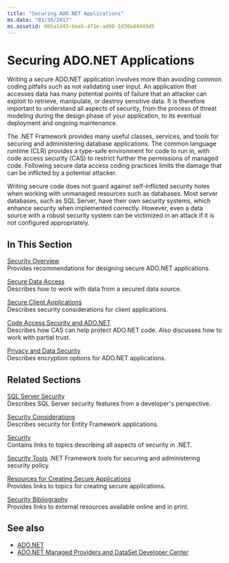 ```yaml
---
title: "Securing ADO.NET Applications"
ms.date: "03/30/2017"
ms.assetid: 005a1d43-6ee5-471e-ad98-1d30a44d49d5
---
```

# Securing ADO.NET Applications
Writing a secure ADO.NET application involves more than avoiding common coding pitfalls such as not validating user input. An application that accesses data has many potential points of failure that an attacker can exploit to retrieve, manipulate, or destroy sensitive data. It is therefore important to understand all aspects of security, from the process of threat modeling during the design phase of your application, to its eventual deployment and ongoing maintenance.  
  
 The .NET Framework provides many useful classes, services, and tools for securing and administering database applications. The common language runtime (CLR) provides a type-safe environment for code to run in, with code access security (CAS) to restrict further the permissions of managed code. Following secure data access coding practices limits the damage that can be inflicted by a potential attacker.  
  
 Writing secure code does not guard against self-inflicted security holes when working with unmanaged resources such as databases. Most server databases, such as SQL Server, have their own security systems, which enhance security when implemented correctly. However, even a data source with a robust security system can be victimized in an attack if it is not configured appropriately.  
  
## In This Section  
 [Security Overview](../../../../docs/framework/data/adonet/security-overview.md)  
 Provides recommendations for designing secure ADO.NET applications.  
  
 [Secure Data Access](../../../../docs/framework/data/adonet/secure-data-access.md)  
 Describes how to work with data from a secured data source.  
  
 [Secure Client Applications](../../../../docs/framework/data/adonet/secure-client-applications.md)  
 Describes security considerations for client applications.  
  
 [Code Access Security and ADO.NET](../../../../docs/framework/data/adonet/code-access-security.md)  
 Describes how CAS can help protect ADO.NET code. Also discusses how to work with partial trust.  
  
 [Privacy and Data Security](../../../../docs/framework/data/adonet/privacy-and-data-security.md)  
 Describes encryption options for ADO.NET applications.  
  
## Related Sections  
 [SQL Server Security](../../../../docs/framework/data/adonet/sql/sql-server-security.md)  
 Describes SQL Server security features from a developer's perspective.  
  
 [Security Considerations](../../../../docs/framework/data/adonet/ef/security-considerations.md)  
 Describes security for Entity Framework applications.  
  
 [Security](../../../../docs/standard/security/index.md)  
 Contains links to topics describing all aspects of security in .NET.  
  
 [Security Tools](https://docs.microsoft.com/previous-versions/visualstudio/visual-studio-2008/7w3fd0wb(v=vs.90))  
 .NET Framework tools for securing and administering security policy.  
  
 [Resources for Creating Secure Applications](https://msdn.microsoft.com/library/0ebf5f69-76f2-498a-a2df-83cf3443e132)  
 Provides links to topics for creating secure applications.  
  
 [Security Bibliography](/visualstudio/ide/security-bibliography)  
 Provides links to external resources available online and in print.  
  
## See also
- [ADO.NET](../../../../docs/framework/data/adonet/index.md)
- [ADO.NET Managed Providers and DataSet Developer Center](https://go.microsoft.com/fwlink/?LinkId=217917)
